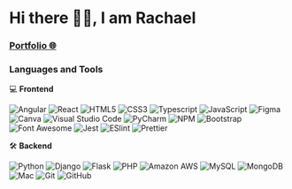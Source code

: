 # Hi there 👋🏻, I am Rachael
### <a href="https://rachaeltay.github.io/" target="_blank">Portfolio 🌐</a>



### Languages and Tools

💻 **Frontend**

![Angular](https://img.shields.io/badge/-Angular-22272e?style=flat&logo=angular&logoColor=ffffff&labelColor=ff0000)
![React](https://img.shields.io/badge/-React-22272e?style=flat&logo=react)
![HTML5](https://img.shields.io/badge/-HTML5-22272e?style=flat&logo=html5&logoColor=ffffff&labelColor=E34F26)
![CSS3](https://img.shields.io/badge/-CSS3-22272e?style=flat&logo=css3&logoColor=ffffff&labelColor=1572B6) 
![Typescript](https://img.shields.io/badge/-Typescript-22272e?style=flat&logo=typescript&logoColor=ffffff&labelColor=1572B6)
![JavaScript](https://img.shields.io/badge/-JavaScript-22272e?style=flat&logo=javascript)
![Figma](https://img.shields.io/badge/-Figma-22272e?style=flat&logo=figma&logoColor=ffffff&labelColor=4B32C3)
![Canva](https://img.shields.io/badge/-Canva-22272e?style=flat&logo=Canva&logoColor=ffffff&labelColor=6ce8fc)
![Visual Studio Code](https://img.shields.io/badge/-VSCode-22272e?style=flat&logo=visual-studio-code&labelColor=007ACC)
![PyCharm](https://img.shields.io/badge/-PyCharm-22272e?style=flat&logo=PyCharm&logoColor=000000&labelColor=ffffff)
![NPM](https://img.shields.io/badge/-npm-22272e?style=flat&logo=npm&labelColor=ffffff)
![Bootstrap](https://img.shields.io/badge/-Bootstrap-22272e?style=flat&logo=bootstrap&logoColor=ffffff&labelColor=563D7C)
![Font Awesome](https://img.shields.io/badge/-font%20awesome-22272e?style=flat&logo=font-awesome&logoColor=339AF0&labelColor=ffffff)
![Jest](https://img.shields.io/badge/-Jest-22272e?style=flat&logo=Jest&logoColor=C21325&labelColor=ffffff)
![ESlint](https://img.shields.io/badge/-ESlint-22272e?style=flat&logo=ESlint&labelColor=4B32C3)
![Prettier](https://img.shields.io/badge/-Prettier-22272e?style=flat&logo=prettier)

🛠️ **Backend**

![Python](https://img.shields.io/badge/-Python-22272e?style=flat&logo=python&logoColor=ffffff&labelColor=1572B6)
![Django](https://img.shields.io/badge/-Django-22272e?style=flat&logo=django&labelColor=008000&logoColor=ffffff)
![Flask](https://img.shields.io/badge/-Flask-22272e?style=flat&logo=flask&logoColor=000000&labelColor=ffffff)
![PHP](https://img.shields.io/badge/-PHP-22272e?style=flat&logo=php&logoColor=ffffff&labelColor=563D7C)
![Amazon AWS](https://img.shields.io/badge/-Amazon%20AWS-22272e?style=flat&logo=amazon-aws&logoColor=ffffff&labelColor=E34F26)
![MySQL](https://img.shields.io/badge/-MySQL-22272e?style=flat&logo=mysql&labelColor=ffffff)
![MongoDB](https://img.shields.io/badge/-MongoDB-22272e?style=flat&logo=mongodb&labelColor=ffffff)
![Mac](https://img.shields.io/badge/-Mac-22272e?style=flat&logo=apple&logoColor=000000&labelColor=ffffff)
![Git](https://img.shields.io/badge/-Git-22272e?style=flat&logo=git&logoColor=F05032&labelColor=ffffff)
![GitHub](https://img.shields.io/badge/-GitHub-22272e?style=flat&logo=github&logoColor=000000&labelColor=ffffff)


<!--
**rachaeltay/rachaeltay** is a ✨ _special_ ✨ repository because its `README.md` (this file) appears on your GitHub profile.

Here are some ideas to get you started:

- 🔭 I’m currently working on ...
- 🌱 I’m currently learning ...
- 👯 I’m looking to collaborate on ...
- 🤔 I’m looking for help with ...
- 💬 Ask me about ...
- 📫 How to reach me: ...
- 😄 Pronouns: ...
- ⚡ Fun fact: ...
-->
